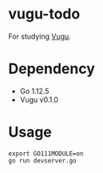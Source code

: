 # vugu-todo
For studying [Vugu](https://www.vugu.org/).

# Dependency
- Go 1.12.5
- Vugu v0.1.0

# Usage
```
export GO111MODULE=on
go run devserver.go
```
